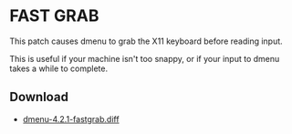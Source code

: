 FAST GRAB
=========

This patch causes dmenu to grab the X11 keyboard before reading input.

This is useful if your machine isn't too snappy, or if your input to dmenu takes a while to complete.

Download
--------

* [dmenu-4.2.1-fastgrab.diff](dmenu-4.2.1-fastgrab.diff)
